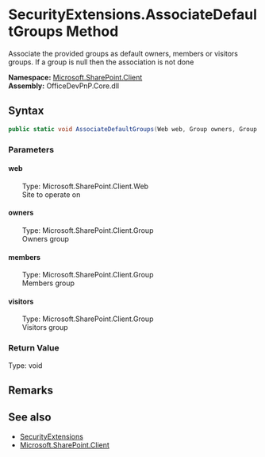 # SecurityExtensions.AssociateDefaultGroups Method  
 Associate the provided groups as default owners, members or visitors groups. If a group is null then the association is not done   

**Namespace:** [Microsoft.SharePoint.Client](Microsoft.SharePoint.Client.md)  
**Assembly:** OfficeDevPnP.Core.dll  
## Syntax
```C#
public static void AssociateDefaultGroups(Web web, Group owners, Group members, Group visitors)
```
### Parameters
#### web  
&emsp;&emsp;Type: Microsoft.SharePoint.Client.Web  
&emsp;&emsp;Site to operate on  

  

#### owners  
&emsp;&emsp;Type: Microsoft.SharePoint.Client.Group  
&emsp;&emsp;Owners group  

  

#### members  
&emsp;&emsp;Type: Microsoft.SharePoint.Client.Group  
&emsp;&emsp;Members group  

  

#### visitors  
&emsp;&emsp;Type: Microsoft.SharePoint.Client.Group  
&emsp;&emsp;Visitors group  

  

### Return Value
Type: void  

## Remarks
  
## See also
- [SecurityExtensions](Microsoft.SharePoint.Client.SecurityExtensions.md) 
- [Microsoft.SharePoint.Client](Microsoft.SharePoint.Client.md) 
